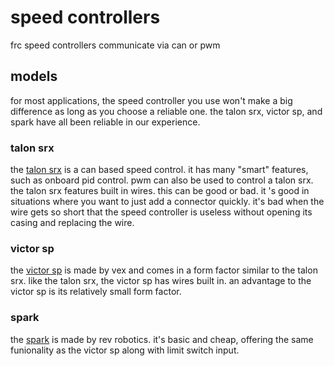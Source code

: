 # speed controllers

frc speed controllers communicate via can or pwm

## models

for most applications, the speed controller you use won't make a big difference as long as you choose a reliable one. the talon srx, victor sp, and spark have all been reliable in our experience.

### talon srx

the [talon srx](http://www.ctr-electronics.com/talon-srx.html) is a can based speed control. it has many "smart" features, such as onboard pid control. pwm can also be used to control a talon srx. the talon srx features built in wires. this can be good or bad. it 's good in situations where you want to just add a connector quickly. it's bad when the wire gets so short that the speed controller is useless without opening its casing and replacing the wire.

### victor sp

the [victor sp](https://www.vexrobotics.com/217-9090.html) is made by vex and comes in a form factor similar to the talon srx.  like the talon srx, the victor sp has wires built in. an advantage to the victor sp is its relatively small form factor.

### spark

the [spark](http://www.revrobotics.com/spark/) is made by rev robotics. it's basic and cheap, offering the same funionality as the victor sp along with limit switch input.